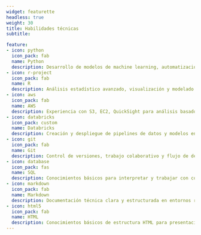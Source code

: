 ```yaml
---
widget: featurette
headless: true
weight: 30
title: Habilidades técnicas
subtitle:

feature:
- icon: python
  icon_pack: fab
  name: Python
  description: Desarrollo de modelos de machine learning, automatización de tareas y análisis de datos
- icon: r-project
  icon_pack: fab
  name: R
  description: Análisis estadístico avanzado, visualización y modelado predictivo
- icon: aws
  icon_pack: fab
  name: AWS
  description: Experiencia con S3, EC2, QuickSight para análisis basados en la nube
- icon: databricks
  icon_pack: custom
  name: Databricks
  description: Creación y despliegue de pipelines de datos y modelos en entornos colaborativos
- icon: git
  icon_pack: fab
  name: Git
  description: Control de versiones, trabajo colaborativo y flujo de desarrollo reproducible
- icon: database
  icon_pack: fas
  name: SQL
  description: Conocimientos básicos para interpretar y trabajar con consultas
- icon: markdown
  icon_pack: fab
  name: Markdown
  description: Documentación técnica clara y estructurada en entornos reproducibles
- icon: html5
  icon_pack: fab
  name: HTML
  description: Conocimientos básicos de estructura HTML para presentación de resultados e integración de contenido
---
```

